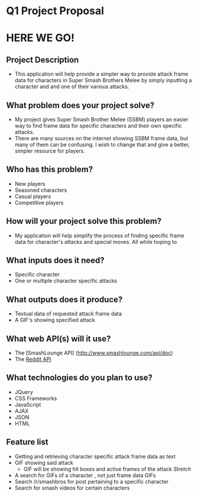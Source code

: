 # Q1 Project Proposal
# HERE WE GO!

## Project Description
*  This application will help provide a simpler way to provide attack frame data
for characters in Super Smash Brothers Melee by simply inputting a character and
and one of their various attacks.  

## What problem does your project solve?
*  My project gives Super Smash Brother Melee (SSBM) players an easier way to
find
frame data for specific characters and their own specific attacks.
* There are
many sources on the internet showing SSBM frame data, but many of them can be
confusing. I wish to change that and give a better, simpler resource for
players.

## Who has this problem?
*  New players
*  Seasoned characters
*  Casual players
*  Competitive players

## How will your project solve this problem?
* My application will help simplify the process of finding specific frame data for
character's attacks and special moves. All while hoping to

## What inputs does it need?
* Specific character
* One or multiple character specific attacks


## What outputs does it produce?
* Textual data of requested attack frame data
* A GIF's showing specified attack


## What web API(s) will it use?
* The [SmashLounge API] (http://www.smashlounge.com/api/doc)
*  The [Reddit API](https://www.reddit.com/dev/api/#section_subreddits)


## What technologies do you plan to use?
* JQuery
* CSS Frameworks
* JavaScript
* AJAX
* JSON
* HTML



## Feature list
* Getting and retrieving character specific attack frame data as text
* GIF showing said attack
  * GIF will be showing hit boxes and active frames of the attack
  *Stretch*
* A search for GIFs of a character , not just frame data GIFs
* Search /r/smashbros for post pertaining to a specific character
 * Search for smash videos for certain characters
